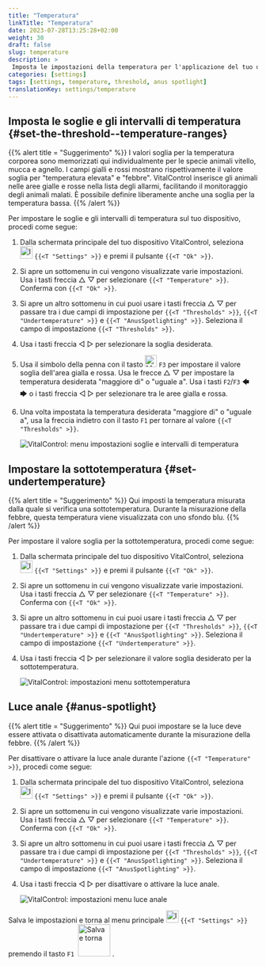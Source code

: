 ```yaml
---
title: "Temperatura"
linkTitle: "Temperatura"
date: 2023-07-28T13:25:28+02:00
weight: 30
draft: false
slug: temperature
description: >
 Imposta le impostazioni della temperatura per l'applicazione del tuo dispositivo VitalControl
categories: [settings]
tags: [settings, temperature, threshold, anus spotlight]
translationKey: settings/temperature
---
```

## Imposta le soglie e gli intervalli di temperatura {#set-the-threshold--temperature-ranges}
{{% alert title = "Suggerimento" %}}
I valori soglia per la temperatura corporea sono memorizzati qui individualmente per le specie animali vitello, mucca e agnello. I campi gialli e rossi mostrano rispettivamente il valore soglia per "temperatura elevata" e "febbre". VitalControl inserisce gli animali nelle aree gialle e rosse nella lista degli allarmi, facilitando il monitoraggio degli animali malati. È possibile definire liberamente anche una soglia per la temperatura bassa.
{{% /alert %}}

Per impostare le soglie e gli intervalli di temperatura sul tuo dispositivo, procedi come segue:

1. Dalla schermata principale del tuo dispositivo VitalControl, seleziona <img src="/icons/gear.svg" width="25" align="bottom" alt="Impostazioni" /> `{{<T "Settings" >}}` e premi il pulsante `{{<T "Ok" >}}`.

2. Si apre un sottomenu in cui vengono visualizzate varie impostazioni. Usa i tasti freccia △ ▽ per selezionare `{{<T "Temperature" >}}`. Conferma con `{{<T "Ok" >}}`.

3. Si apre un altro sottomenu in cui puoi usare i tasti freccia △ ▽ per passare tra i due campi di impostazione per `{{<T "Thresholds" >}}`, `{{<T "Undertemperature" >}}` e `{{<T "AnusSpotlighting" >}}`. Seleziona il campo di impostazione `{{<T "Thresholds" >}}`.

4. Usa i tasti freccia ◁ ▷ per selezionare la soglia desiderata.

5. Usa il simbolo della penna con il tasto <img src="/icons/actions/edit.svg" width="24" align="bottom" alt="Modifica" /> `F3` per impostare il valore soglia dell'area gialla e rossa. Usa le frecce △ ▽ per impostare la temperatura desiderata "maggiore di" o "uguale a". Usa i tasti `F2`/`F3` 🡄 🡆 o i tasti freccia ◁ ▷ per selezionare tra le aree gialla e rossa.

6. Una volta impostata la temperatura desiderata "maggiore di" o "uguale a", usa la freccia indietro con il tasto `F1` per tornare al valore `{{<T "Thresholds" >}}`.

    ![VitalControl: menu impostazioni soglie e intervalli di temperatura](../images/threshold.png "Soglie e intervalli di temperatura")

## Impostare la sottotemperatura {#set-undertemperature}
{{% alert title = "Suggerimento" %}}
Qui imposti la temperatura misurata dalla quale si verifica una sottotemperatura. Durante la misurazione della febbre, questa temperatura viene visualizzata con uno sfondo blu.
{{% /alert %}}

Per impostare il valore soglia per la sottotemperatura, procedi come segue:

1. Dalla schermata principale del tuo dispositivo VitalControl, seleziona <img src="/icons/gear.svg" width="25" align="bottom" alt="Impostazioni" /> `{{<T "Settings" >}}` e premi il pulsante `{{<T "Ok" >}}`.

2. Si apre un sottomenu in cui vengono visualizzate varie impostazioni. Usa i tasti freccia △ ▽ per selezionare `{{<T "Temperature" >}}`. Conferma con `{{<T "Ok" >}}`.

3. Si apre un altro sottomenu in cui puoi usare i tasti freccia △ ▽ per passare tra i due campi di impostazione per `{{<T "Thresholds" >}}`, `{{<T "Undertemperature" >}}` e `{{<T "AnusSpotlighting" >}}`. Seleziona il campo di impostazione `{{<T "Undertemperature" >}}`.

4. Usa i tasti freccia ◁ ▷ per selezionare il valore soglia desiderato per la sottotemperatura.

    ![VitalControl: impostazioni menu sottotemperatura](../images/undertemperature.png "Sottotemperatura")

## Luce anale {#anus-spotlight}
{{% alert title = "Suggerimento" %}}
Qui puoi impostare se la luce deve essere attivata o disattivata automaticamente durante la misurazione della febbre.
{{% /alert %}}

Per disattivare o attivare la luce anale durante l'azione `{{<T "Temperature" >}}`, procedi come segue:

1. Dalla schermata principale del tuo dispositivo VitalControl, seleziona <img src="/icons/gear.svg" width="25" align="bottom" alt="Impostazioni" /> `{{<T "Settings" >}}` e premi il pulsante `{{<T "Ok" >}}`.

2. Si apre un sottomenu in cui vengono visualizzate varie impostazioni. Usa i tasti freccia △ ▽ per selezionare `{{<T "Temperature" >}}`. Conferma con `{{<T "Ok" >}}`.

3. Si apre un altro sottomenu in cui puoi usare i tasti freccia △ ▽ per passare tra i due campi di impostazione per `{{<T "Thresholds" >}}`, `{{<T "Undertemperature" >}}` e `{{<T "AnusSpotlighting" >}}`. Seleziona il campo di impostazione `{{<T "AnusSpotlighting" >}}`.

4. Usa i tasti freccia ◁ ▷ per disattivare o attivare la luce anale.

    ![VitalControl: impostazioni menu luce anale](../images/anusspotlight.png "Luce anale")

Salva le impostazioni e torna al menu principale <img src="/icons/gear.svg" width="25" align="bottom" alt="Impostazioni" /> `{{<T "Settings" >}}` premendo il tasto `F1` &nbsp;<img src="/icons/footer/save_exit.svg" width="65" align="bottom" alt="Salva e torna" />&nbsp;.


